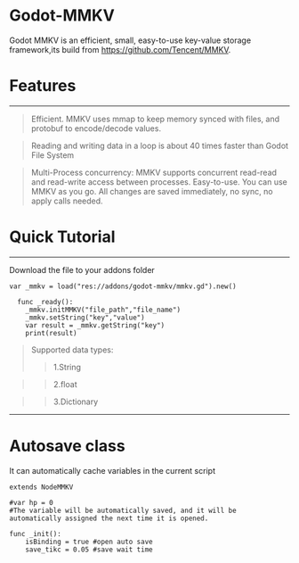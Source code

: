 # Godot-MMKV
Godot MMKV is an efficient, small, easy-to-use key-value storage framework,its build from https://github.com/Tencent/MMKV.

# Features
---
>Efficient. MMKV uses mmap to keep memory synced with files, and protobuf to encode/decode values.

>Reading and writing data in a loop is about 40 times faster than Godot File System

>Multi-Process concurrency: MMKV supports concurrent read-read and read-write access between processes.
>Easy-to-use. You can use MMKV as you go. All changes are saved immediately, no sync, no apply calls needed.

# Quick Tutorial
---
Download the file to your addons folder

```gdsript
var _mmkv = load("res://addons/godot-mmkv/mmkv.gd").new()

  func _ready():  
    _mmkv.initMMKV("file_path","file_name") 
    _mmkv.setString("key","value")  
    var result = _mmkv.getString("key") 
    print(result) 
```
>Supported data types:
>>1.String

>>2.float

>>3.Dictionary
---
# Autosave class
It can automatically cache variables in the current script
```gdsript
extends NodeMMKV

#var hp = 0 
#The variable will be automatically saved, and it will be automatically assigned the next time it is opened.

func _init():
	isBinding = true #open auto save
	save_tikc = 0.05 #save wait time
 ```
